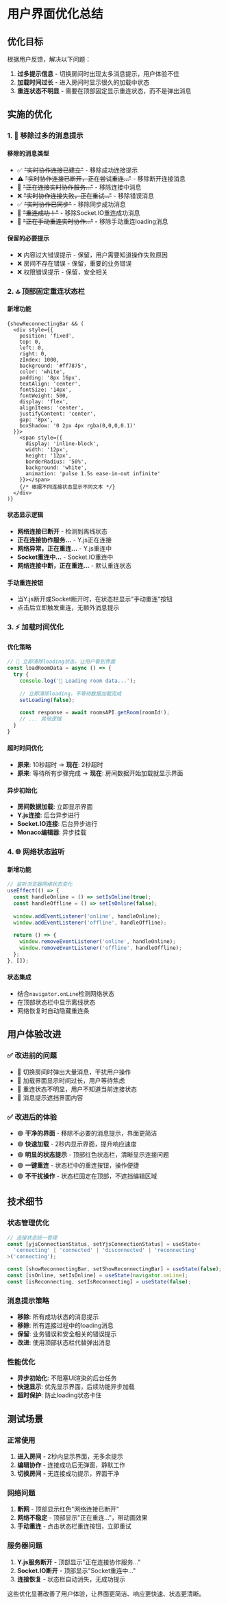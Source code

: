 # 用户界面优化总结

## 优化目标

根据用户反馈，解决以下问题：
1. **过多提示信息** - 切换房间时出现太多消息提示，用户体验不佳
2. **加载时间过长** - 进入房间时显示很久的加载中状态
3. **重连状态不明显** - 需要在顶部固定显示重连状态，而不是弹出消息

## 实施的优化

### 1. 🚫 移除过多的消息提示

#### 移除的消息类型
- ✅ ~~"实时协作连接已建立"~~ - 移除成功连接提示
- ⚠️ ~~"实时协作连接已断开，正在尝试重连..."~~ - 移除断开连接消息
- 🔄 ~~"正在连接实时协作服务..."~~ - 移除连接中消息
- ❌ ~~"实时协作连接失败，正在重试..."~~ - 移除错误消息
- ✅ ~~"实时协作已同步"~~ - 移除同步成功消息
- 🔄 ~~"重连成功！"~~ - 移除Socket.IO重连成功消息
- 🔄 ~~"正在手动重连实时协作..."~~ - 移除手动重连loading消息

#### 保留的必要提示
- ❌ 内容过大错误提示 - 保留，用户需要知道操作失败原因
- ❌ 房间不存在错误 - 保留，重要的业务错误
- ❌ 权限错误提示 - 保留，安全相关

### 2. 🔝 顶部固定重连状态栏

#### 新增功能
```tsx
{showReconnectingBar && (
  <div style={{
    position: 'fixed',
    top: 0,
    left: 0,
    right: 0,
    zIndex: 1000,
    background: '#ff7875',
    color: 'white',
    padding: '8px 16px',
    textAlign: 'center',
    fontSize: '14px',
    fontWeight: 500,
    display: 'flex',
    alignItems: 'center',
    justifyContent: 'center',
    gap: '8px',
    boxShadow: '0 2px 4px rgba(0,0,0,0.1)'
  }}>
    <span style={{ 
      display: 'inline-block',
      width: '12px',
      height: '12px',
      borderRadius: '50%',
      background: 'white',
      animation: 'pulse 1.5s ease-in-out infinite'
    }}></span>
    {/* 根据不同连接状态显示不同文本 */}
  </div>
)}
```

#### 状态显示逻辑
- **网络连接已断开** - 检测到离线状态
- **正在连接协作服务...** - Y.js正在连接
- **网络异常，正在重连...** - Y.js重连中
- **Socket重连中...** - Socket.IO重连中
- **网络连接中断，正在重连...** - 默认重连状态

#### 手动重连按钮
- 当Y.js断开或Socket断开时，在状态栏显示"手动重连"按钮
- 点击后立即触发重连，无额外消息提示

### 3. ⚡ 加载时间优化

#### 优化策略
```typescript
// 🔧 立即清除loading状态，让用户看到界面
const loadRoomData = async () => {
  try {
    console.log('🔄 Loading room data...');
    
    // 立即清除loading，不等待数据加载完成
    setLoading(false);
    
    const response = await roomsAPI.getRoom(roomId!);
    // ... 其他逻辑
  }
}
```

#### 超时时间优化
- **原来**: 10秒超时 → **现在**: 2秒超时
- **原来**: 等待所有步骤完成 → **现在**: 房间数据开始加载就显示界面

#### 异步初始化
- **房间数据加载**: 立即显示界面
- **Y.js连接**: 后台异步进行
- **Socket.IO连接**: 后台异步进行
- **Monaco编辑器**: 异步挂载

### 4. 🌐 网络状态监听

#### 新增功能
```typescript
// 监听浏览器网络状态变化
useEffect(() => {
  const handleOnline = () => setIsOnline(true);
  const handleOffline = () => setIsOnline(false);
  
  window.addEventListener('online', handleOnline);
  window.addEventListener('offline', handleOffline);
  
  return () => {
    window.removeEventListener('online', handleOnline);
    window.removeEventListener('offline', handleOffline);
  };
}, []);
```

#### 状态集成
- 结合`navigator.onLine`检测网络状态
- 在顶部状态栏中显示离线状态
- 网络恢复时自动隐藏重连条

## 用户体验改进

### ✅ 改进前的问题
- 🔴 切换房间时弹出大量消息，干扰用户操作
- 🔴 加载界面显示时间过长，用户等待焦虑
- 🔴 重连状态不明显，用户不知道当前连接状态
- 🔴 消息提示遮挡界面内容

### ✅ 改进后的体验
- 🟢 **干净的界面** - 移除不必要的消息提示，界面更简洁
- 🟢 **快速加载** - 2秒内显示界面，提升响应速度
- 🟢 **明显的状态提示** - 顶部红色状态栏，清晰显示连接问题
- 🟢 **一键重连** - 状态栏中的重连按钮，操作便捷
- 🟢 **不干扰操作** - 状态栏固定在顶部，不遮挡编辑区域

## 技术细节

### 状态管理优化
```typescript
// 连接状态统一管理
const [yjsConnectionStatus, setYjsConnectionStatus] = useState<
  'connecting' | 'connected' | 'disconnected' | 'reconnecting'
>('connecting');

const [showReconnectingBar, setShowReconnectingBar] = useState(false);
const [isOnline, setIsOnline] = useState(navigator.onLine);
const [isReconnecting, setIsReconnecting] = useState(false);
```

### 消息提示策略
- **移除**: 所有成功状态的消息提示
- **移除**: 所有连接过程中的loading消息
- **保留**: 业务错误和安全相关的错误提示
- **改进**: 使用顶部状态栏代替弹出消息

### 性能优化
- **异步初始化**: 不阻塞UI渲染的后台任务
- **快速显示**: 优先显示界面，后续功能异步加载
- **超时保护**: 防止loading状态卡住

## 测试场景

### 正常使用
1. **进入房间** - 2秒内显示界面，无多余提示
2. **编辑协作** - 连接成功后无弹窗，静默工作
3. **切换房间** - 无连接成功提示，界面干净

### 网络问题
1. **断网** - 顶部显示红色"网络连接已断开"
2. **网络不稳定** - 顶部显示"正在重连..."，带动画效果
3. **手动重连** - 点击状态栏重连按钮，立即重试

### 服务器问题
1. **Y.js服务断开** - 顶部显示"正在连接协作服务..."
2. **Socket.IO断开** - 顶部显示"Socket重连中..."
3. **连接恢复** - 状态栏自动消失，无成功提示

这些优化显著改善了用户体验，让界面更简洁、响应更快速、状态更清晰。
